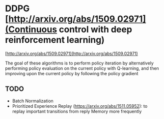 # DDPG [http://arxiv.org/abs/1509.02971](Continuous control with deep reinforcement learning)

[http://arxiv.org/abs/1509.02971](http://arxiv.org/abs/1509.02971)

The goal of these algorithms is to perform policy iteration
by alternatively performing policy evaluation 
on the current policy with Q-learning, and then improving upon the
current policy by following the policy gradient

## TODO

- Batch Normalization 
- Prioritized Experience Replay (https://arxiv.org/abs/1511.05952): to replay important transitions from reply Memory more frequently
